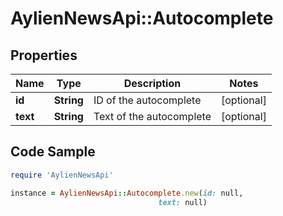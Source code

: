# AylienNewsApi::Autocomplete

## Properties

Name | Type | Description | Notes
------------ | ------------- | ------------- | -------------
**id** | **String** | ID of the autocomplete | [optional] 
**text** | **String** | Text of the autocomplete | [optional] 

## Code Sample

```ruby
require 'AylienNewsApi'

instance = AylienNewsApi::Autocomplete.new(id: null,
                                 text: null)
```



